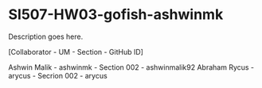 # SI507-HW03-gofish-ashwinmk
Description goes here.

[Collaborator - UM - Section - GitHub ID]

Ashwin Malik - ashwinmk - Section 002 - ashwinmalik92
Abraham Rycus - arycus - Secrion 002 - arycus
